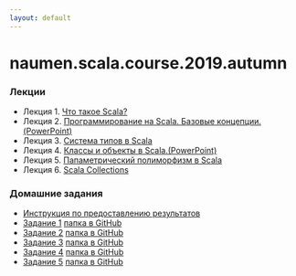 ```yaml
---
layout: default
---
```

# naumen.scala.course.2019.autumn

### Лекции

* Лекция 1. [Что такое Scala?](lectures/scala_lecture_1.html)
* Лекция 2. [Программирование на Scala. Базовые концепции.(PowerPoint)](lectures/scala_lecture_2.pptx)
* Лекция 3. [Система типов в Scala](lectures/scala_lecture_3.html)
* Лекция 4. [Классы и объекты в Scala.(PowerPoint)](lectures/scala_lecture_4.pptx)
* Лекция 5. [Папаметрический полиморфизм в Scala](lectures/scala_lecture_5.html)
* Лекция 6. [Scala Collections](lectures/scala_lecture_6.html)

### Домашние задания
* [Инструкция по предоставлению результатов](https://github.com/naumen-student/naumen.scala.course.2020.spring#%D0%BF%D1%80%D0%B5%D0%B4%D0%BE%D1%81%D1%82%D0%B0%D0%B2%D0%BB%D0%B5%D0%BD%D0%B8%D0%B5-%D1%80%D0%B5%D0%B7%D1%83%D0%BB%D1%8C%D1%82%D0%B0%D1%82%D0%BE%D0%B2)
* [Задание 1](homeworks/homework_1/homework_1.md) [папка в GitHub](https://github.com/naumen-student/naumen.scala.course.2020.spring/tree/master/homeworks/homework_1)
* [Задание 2](homeworks/homework_2/homework_2.md) [папка в GitHub](https://github.com/naumen-student/naumen.scala.course.2020.spring/tree/master/homeworks/homework_2)
* [Задание 3](homeworks/homework_3/homework_3.md) [папка в GitHub](https://github.com/naumen-student/naumen.scala.course.2020.spring/tree/master/homeworks/homework_3)
* [Задание 4](homeworks/homework_4/homework_4.md) [папка в GitHub](https://github.com/naumen-student/naumen.scala.course.2020.spring/tree/master/homeworks/homework_4)
* [Задание 5](homeworks/homework_5/homework_5.md) [папка в GitHub](https://github.com/naumen-student/naumen.scala.course.2020.spring/tree/master/homeworks/homework_5)

